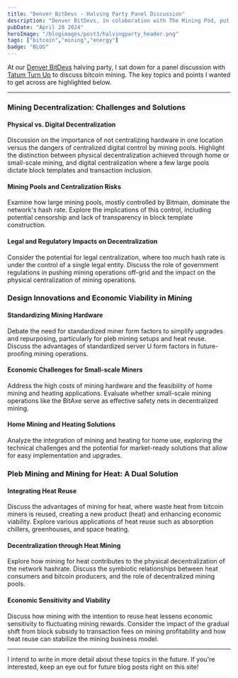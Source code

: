 ```yaml
---
title: "Denver BitDevs - Halving Party Panel Discussion"
description: "Denver BitDevs, in colaboration with The Mining Pod, put together a sponsored bitcoin halving party for the local Rocky Mountain bitcoin community."
pubDate: "April 20 2024"
heroImage: "/blogimages/post3/halvingparty_header.png"
tags: ["bitcoin","mining","energy"]
badge: "BLOG"
---
```


At our <a href="https://twitter.com/DenverBitDevs" target="_blank">Denver BitDevs</a> halving party, I sat down for a panel discussion with <a href="https://twitter.com/tatumturnup" target="_blank">Tatum Turn Up</a> to discuss bitcoin mining. The key topics and points I wanted to get across are highlighted below.

---

### Mining Decentralization: Challenges and Solutions

#### Physical vs. Digital Decentralization

Discussion on the importance of not centralizing hardware in one location versus the dangers of centralized digital control by mining pools. Highlight the distinction between physical decentralization achieved through home or small-scale mining, and digital centralization where a few large pools dictate block templates and transaction inclusion.

#### Mining Pools and Centralization Risks

Examine how large mining pools, mostly controlled by Bitmain, dominate the network's hash rate. Explore the implications of this control, including potential censorship and lack of transparency in block template construction.

#### Legal and Regulatory Impacts on Decentralization

Consider the potential for legal centralization, where too much hash rate is under the control of a single legal entity. Discuss the role of government regulations in pushing mining operations off-grid and the impact on the physical centralization of mining operations.

### Design Innovations and Economic Viability in Mining

#### Standardizing Mining Hardware

Debate the need for standardized miner form factors to simplify upgrades and repurposing, particularly for pleb mining setups and heat reuse. Discuss the advantages of standardized server U form factors in future-proofing mining operations.

#### Economic Challenges for Small-scale Miners

Address the high costs of mining hardware and the feasibility of home mining and heating applications. Evaluate whether small-scale mining operations like the BitAxe serve as effective safety nets in decentralized mining.

#### Home Mining and Heating Solutions

Analyze the integration of mining and heating for home use, exploring the technical challenges and the potential for market-ready solutions that allow for easy implementation and upgrades.

### Pleb Mining and Mining for Heat: A Dual Solution

#### Integrating Heat Reuse

Discuss the advantages of mining for heat, where waste heat from bitcoin miners is reused, creating a new product (heat) and enhancing economic viability. Explore various applications of heat reuse such as absorption chillers, greenhouses, and space heating.

#### Decentralization through Heat Mining

Explore how mining for heat contributes to the physical decentralization of the network hashrate. Discuss the symbiotic relationships between heat consumers and bitcoin producers, and the role of decentralized mining pools.

#### Economic Sensitivity and Viability

Discuss how mining with the intention to reuse heat lessens economic sensitivity to fluctuating mining rewards. Consider the impact of the gradual shift from block subsidy to transaction fees on mining profitability and how heat reuse can stabilize the mining business model.

---

I intend to write in more detail about these topics in the future. If you're interested, keep an eye out for future blog posts right on this site!

